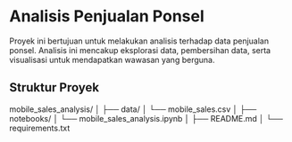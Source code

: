 # Analisis Penjualan Ponsel

Proyek ini bertujuan untuk melakukan analisis terhadap data penjualan ponsel. Analisis ini mencakup eksplorasi data, pembersihan data, serta visualisasi untuk mendapatkan wawasan yang berguna.

## Struktur Proyek

mobile_sales_analysis/
│
├── data/
│ └── mobile_sales.csv
│
├── notebooks/
│ └── mobile_sales_analysis.ipynb
│
├── README.md
│
└── requirements.txt
